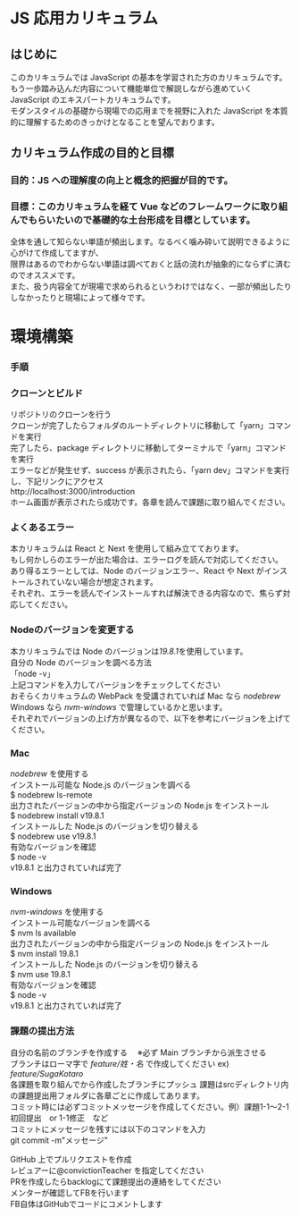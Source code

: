 # JS 応用カリキュラム

## はじめに

このカリキュラムでは JavaScript の基本を学習された方のカリキュラムです。  
もう一歩踏み込んだ内容について機能単位で解説しながら進めていく JavaScript のエキスパートカリキュラムです。  
モダンスタイルの基礎から現場での応用までを視野に入れた JavaScript を本質的に理解するためのきっかけとなることを望んでおります。  

## カリキュラム作成の目的と目標

### 目的：JS への理解度の向上と概念的把握が目的です。

### 目標：このカリキュラムを経て Vue などのフレームワークに取り組んでもらいたいので基礎的な土台形成を目標としています。

全体を通して知らない単語が頻出します。なるべく噛み砕いて説明できるように心がけて作成してますが、  
限界はあるのでわからない単語は調べておくと話の流れが抽象的にならずに済むのでオススメです。  
また、扱う内容全てが現場で求められるというわけではなく、一部が頻出したりしなかったりと現場によって様々です。  

# 環境構築

### 手順

### クローンとビルド
リポジトリのクローンを行う  
クローンが完了したらフォルダのルートディレクトリに移動して「yarn」コマンドを実行  
完了したら、package ディレクトリに移動してターミナルで「yarn」コマンドを実行  
エラーなどが発生せず、success が表示されたら、「yarn dev」コマンドを実行し、下記リンクにアクセス  
http://localhost:3000/introduction  
ホーム画面が表示されたら成功です。各章を読んで課題に取り組んでください。  

### よくあるエラー

本カリキュラムは React と Next を使用して組み立てております。  
もし何かしらのエラーが出た場合は、エラーログを読んで対応してください。  
あり得るエラーとしては、Node のバージョンエラー、React や Next がインストールされていない場合が想定されます。  
それぞれ、エラーを読んでインストールすれば解決できる内容なので、焦らず対応してください。  

### Nodeのバージョンを変更する

本カリキュラムでは Node のバージョンは*19.8.1*を使用しています。  
自分の Node のバージョンを調べる方法  
「node -v」  
上記コマンドを入力してバージョンをチェックしてください  
おそらくカリキュラムの WebPack を受講されていれば Mac なら _nodebrew_ Windows なら _nvm-windows_ で管理しているかと思います。  
それぞれでバージョンの上げ方が異なるので、以下を参考にバージョンを上げてください。  

### Mac

_nodebrew_ を使用する  
インストール可能な Node.js のバージョンを調べる  
$ nodebrew ls-remote  
出力されたバージョンの中から指定バージョンの Node.js をインストール  
$ nodebrew install v19.8.1  
インストールした Node.js のバージョンを切り替える  
$ nodebrew use v19.8.1  
有効なバージョンを確認  
$ node -v  
v19.8.1 と出力されていれば完了  

### Windows  

_nvm-windows_ を使用する  
インストール可能なバージョンを調べる  
$ nvm ls available  
出力されたバージョンの中から指定バージョンの Node.js をインストール  
$ nvm install 19.8.1  
インストールした Node.js のバージョンを切り替える  
$ nvm use 19.8.1  
有効なバージョンを確認  
$ node -v  
v19.8.1 と出力されていれば完了  

### 課題の提出方法

自分の名前のブランチを作成する　 ※必ず Main ブランチから派生させる　  
ブランチはローマ字で *feature/姓・名* で作成してください ex) *feature/SugaKotaro*  
各課題を取り組んでから作成したブランチにプッシュ 課題はsrcディレクトリ内の課題提出用フォルダに各章ごとに作成してあります。  
コミット時には必ずコミットメッセージを作成してください。例）課題1-1〜2-1初回提出　or 1-1修正　など  
コミットにメッセージを残すには以下のコマンドを入力  
git commit -m"メッセージ"  

GitHub 上でプルリクエストを作成  
レビュアーに@convictionTeacher を指定してください  
PRを作成したらbacklogにて課題提出の連絡をしてください  
メンターが確認してFBを行います  
FB自体はGitHubでコードにコメントします  
